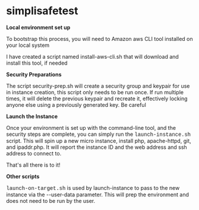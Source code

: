 # simplisafetest

<b>Local environment set up</b>
<p>To bootstrap this process, you will need to Amazon aws CLI tool installed on your local system</pr>
<p>I have created a script named install-aws-cli.sh that will download and install this tool, if needed</p>
 
 <b>Security Preparations</b>
 <p>The script security-prep.sh will create a security group and keypair for use in instance creation, this script only needs to be run once.  If run multiple times, it will delete the previous keypair and recreate it, effectively locking anyone else using a previously generated key.  Be careful</p>
 
<b>Launch the Instance</b>
<p>Once your environment is set up with the command-line tool, and the security steps are complete, you can simply run the <font face=courier>launch-instance.sh</font> script.   This will spin up a new micro instance, install php, apache-httpd, git, and ipaddr.php.   It will report the instance ID and the web address and ssh address to connect to.</p>

<p>That's all there is to it!</p>

<b>Other scripts</b>
<p><font face=courier>launch-on-target.sh</font> is used by launch-instance to pass to the new instance via the --user-data parameter.  This will prep the environment and does not need to be run by the user.</p> 
